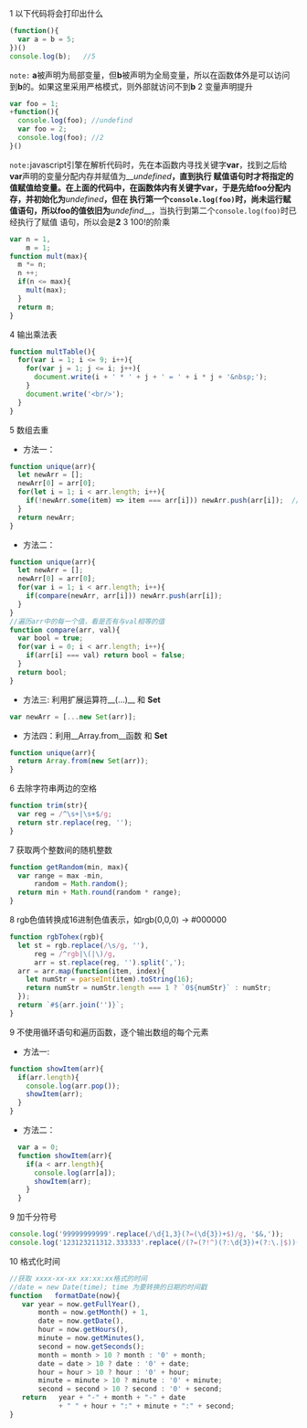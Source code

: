 1 以下代码将会打印出什么
```javascript
(function(){
  var a = b = 5;
})()
console.log(b);   //5
```
`note:` **a**被声明为局部变量，但**b**被声明为全局变量，所以在函数体外是可以访问到**b**的。如果这里采用严格模式，则外部就访问不到**b**
2 变量声明提升
```javascript
var foo = 1;
+function(){
  console.log(foo); //undefind
  var foo = 2;
  console.log(foo); //2
}()
```
`note:`javascript引擎在解析代码时，先在本函数内寻找关键字**var**，找到之后给**var**声明的变量分配内存并赋值为__*undefined*__，直到执行
赋值语句时才将指定的值赋值给变量。在上面的代码中，在函数体内有关键字**var**，于是先给**foo**分配内存，并初始化为__*undefined*__，但在
执行第一个`console.log(foo)`时，尚未运行赋值语句，所以**foo**的值依旧为__*undefind*__，当执行到第二个`console.log(foo)`时已经执行了赋值
语句，所以会是**2**
3 100!的阶乘
```javascript
var n = 1,
    m = 1;
function mult(max){
  m *= n;
  n ++;
  if(n <= max){
    mult(max);
  }
  return m;
}
```
4 输出乘法表
```javascript
function multTable(){
  for(var i = 1; i <= 9; i++){
    for(var j = 1; j <= i; j++){
      document.write(i + ' * ' + j + ' = ' + i * j + '&nbsp;');
    }
    document.write('<br/>');
  }
}
```
5 数组去重
* 方法一：

```javascript
function unique(arr){
  let newArr = [];
  newArr[0] = arr[0];
  for(let i = 1; i < arr.length; i++){
    if(!newArr.some(item) => item === arr[i])) newArr.push(arr[i]);  //使用原生的Array.some()方法
  }
  return newArr;
}
```
* 方法二：

```javascript
function unique(arr){
  let newArr = [];
  newArr[0] = arr[0];
  for(var i = 1; i < arr.length; i++){
    if(compare(newArr, arr[i])) newArr.push(arr[i]);
  }
}
//遍历arr中的每一个值，看是否有与val相等的值
function compare(arr, val){
  var bool = true;
  for(var i = 0; i < arr.length; i++){
    if(arr[i] === val) return bool = false;
  }
  return bool;
}
```
* 方法三: 利用扩展运算符__(...)__ 和 __Set__

```javascript
var newArr = [...new Set(arr)];
```

* 方法四：利用__Array.from__函数 和 __Set__

```javascript
function unique(arr){
  return Array.from(new Set(arr));
}
```
6 去除字符串两边的空格
```javascript
function trim(str){
  var reg = /^\s+|\s+$/g;
  return str.replace(reg, '');
}
```
7 获取两个整数间的随机整数
```javascript
function getRandom(min, max){
  var range = max -min,
      random = Math.random();
  return min + Math.round(random * range);
}
```
8 rgb色值转换成16进制色值表示，如rgb(0,0,0) -> #000000
```javascript
function rgbTohex(rgb){
  let st = rgb.replace(/\s/g, ''),
      reg = /^rgb|\(|\)/g,
      arr = st.replace(reg, '').split(',');
  arr = arr.map(function(item, index){
    let numStr = parseInt(item).toString(16);
    return numStr = numStr.length === 1 ? `0${numStr}` : numStr;
  });    
  return `#${arr.join('')}`;
}
```
9 不使用循环语句和遍历函数，逐个输出数组的每个元素
* 方法一:

```javascript
function showItem(arr){
  if(arr.length){
    console.log(arr.pop());
    showItem(arr);
  }
}
```
* 方法二：

```javascript
  var a = 0;
  function showItem(arr){
    if(a < arr.length){
      console.log(arr[a]);
      showItem(arr);
    }
  }
```
9 加千分符号
```javascript
console.log('99999999999'.replace(/\d{1,3}(?=(\d{3})+$)/g, '$&,'));
console.log('123123211312.333333'.replace(/(?=(?!^)(?:\d{3})+(?:\.|$))(\d{3}(\.\d+$)?)/g, ',$1'));
```
10 格式化时间
```javascript
//获取 xxxx-xx-xx xx:xx:xx格式的时间
//date = new Date(time); time 为要转换的日期的时间戳
function   formatDate(now){
   var year = now.getFullYear(),
       month = now.getMonth() + 1,
       date = now.getDate(),
       hour = now.getHours(),
       minute = now.getMinutes(),
       second = now.getSeconds();
       month = month > 10 ? month : '0' + month;
       date = date > 10 ? date : '0' + date;
       hour = hour > 10 ? hour : '0' + hour;
       minute = minute > 10 ? minute : '0' + minute;
       second = second > 10 ? second : '0' + second;
   return   year + "-" + month + "-" + date
            + " " + hour + ":" + minute + ":" + second;
}
```

